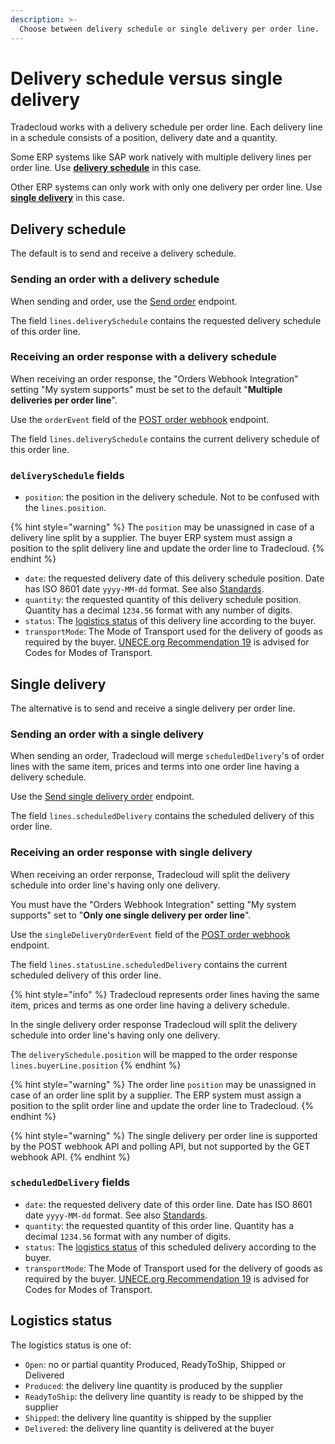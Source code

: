 ```yaml
---
description: >-
  Choose between delivery schedule or single delivery per order line.
---
```


# Delivery schedule versus single delivery

Tradecloud works with a delivery schedule per order line.
Each delivery line in a schedule consists of a position, delivery date and a quantity.

Some ERP systems like SAP work natively with multiple delivery lines per order line.
Use [**delivery schedule**](#delivery-schedule) in this case.

Other ERP systems can only work with only one delivery per order line.
Use [**single delivery**](#single-delivery) in this case.

## Delivery schedule

The default is to send and receive a delivery schedule.

### Sending an order with a delivery schedule

When sending and order, use the [Send order](https://swagger-ui.accp.tradecloud1.com/?url=https://api.accp.tradecloud1.com/v2/api-connector/specs.yaml#/buyer-endpoints/sendOrderByBuyerRoute) endpoint.

The field `lines.deliverySchedule` contains the requested delivery schedule of this order line.

### Receiving an order response with a delivery schedule

When receiving an order response, the "Orders Webhook Integration" setting "My system supports" must be set to the default "**Multiple deliveries per order line**".

Use the `orderEvent` field of the [POST order webhook](https://swagger-ui.accp.tradecloud1.com/?url=https://api.accp.tradecloud1.com/v2/order-webhook-connector/specs.yaml#/order-webhook%20endpoints/webhookPost) endpoint.

The field `lines.deliverySchedule` contains the current delivery schedule of this order line.

### `deliverySchedule` fields

* `position`: the position in the delivery schedule. Not to be confused with the `lines.position`.

{% hint style="warning" %}
The `position` may be unassigned in case of a delivery line split by a supplier. The buyer ERP system must assign a position to the split delivery line and update the order line to Tradecloud.
{% endhint %}

* `date`: the requested delivery date of this delivery schedule position. Date has ISO 8601 date `yyyy-MM-dd` format. See also [Standards](../../api/standards.md).
* `quantity`: the requested quantity of this delivery schedule position. Quantity has a decimal `1234.56` format with any number of digits.
* `status`: The [logistics status](#logistics-status) of this delivery line according to the buyer.
* `transportMode`: The Mode of Transport used for the delivery of goods as required by the buyer. [UNECE.org Recommendation 19](https://tfig.unece.org/contents/recommendation-19.htm) is advised for Codes for Modes of Transport.

## Single delivery

The alternative is to send and receive a single delivery per order line.

### Sending an order with a single delivery

When sending an order, Tradecloud will merge `scheduledDelivery`'s of order lines with the same item, prices and terms into one order line having a delivery schedule.

Use the [Send single delivery order](https://swagger-ui.accp.tradecloud1.com/?url=https://api.accp.tradecloud1.com/v2/api-connector/specs.yaml#/buyer-endpoints/sendSingleDeliveryByBuyerRoute) endpoint.

The field `lines.scheduledDelivery` contains the scheduled delivery of this order line.

### Receiving an order response with single delivery

When receiving an order rerponse, Tradecloud will split the delivery schedule into order line's having only one delivery.

You must have the "Orders Webhook Integration" setting "My system supports" set to "**Only one single delivery per order line**".

Use the `singleDeliveryOrderEvent` field of the [POST order webhook](https://swagger-ui.accp.tradecloud1.com/?url=https://api.accp.tradecloud1.com/v2/order-webhook-connector/specs.yaml#/order-webhook%20endpoints/webhookPost) endpoint.

The field `lines.statusLine.scheduledDelivery` contains the current scheduled delivery of this order line.

{% hint style="info" %}
Tradecloud represents order lines having the same item, prices and terms as one order line having a delivery schedule.

In the single delivery order response Tradecloud will split the delivery schedule into order line's having only one delivery.

The `deliverySchedule.position` will be mapped to the order response `lines.buyerLine.position`
{% endhint %}

{% hint style="warning" %}
The order line `position` may be unassigned in case of an order line split by a supplier. The ERP system must assign a position to the split order line and update the order line to Tradecloud.
{% endhint %}

{% hint style="warning" %}
The single delivery per order line is supported by the POST webhook API and polling API, but not supported by the GET webhook API.
{% endhint %}

### `scheduledDelivery` fields

* `date`: the requested delivery date of this order line. Date has ISO 8601 date `yyyy-MM-dd` format. See also [Standards](../../api/standards.md).
* `quantity`: the requested quantity of this order line. Quantity has a decimal `1234.56` format with any number of digits.
* `status`: The [logistics status](#logistics-status) of this scheduled delivery according to the buyer.
* `transportMode`: The Mode of Transport used for the delivery of goods as required by the buyer. [UNECE.org Recommendation 19](https://tfig.unece.org/contents/recommendation-19.htm) is advised for Codes for Modes of Transport.

## Logistics status

The logistics status is one of:

* `Open`: no or partial quantity Produced, ReadyToShip, Shipped or Delivered
* `Produced`: the delivery line quantity is produced by the supplier
* `ReadyToShip`: the delivery line quantity is ready to be shipped by the supplier
* `Shipped`: the delivery line quantity is shipped by the supplier
* `Delivered`: the delivery line quantity is delivered at the buyer
